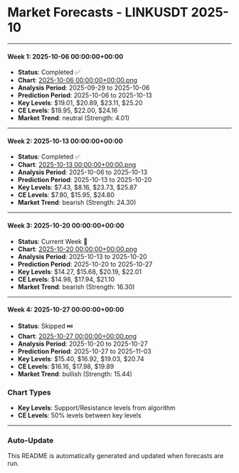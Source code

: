 # Market Forecasts - LINKUSDT 2025-10

---

#### Week 1: 2025-10-06 00:00:00+00:00
- **Status**: Completed ✅
- **Chart**: <a href="./2025-10-06 00:00:00+00:00.png">2025-10-06 00:00:00+00:00.png</a>
- **Analysis Period**: 2025-09-29 to 2025-10-06
- **Prediction Period**: 2025-10-06 to 2025-10-13
- **Key Levels**: $19.01, $20.89, $23.11, $25.20
- **CE Levels**: $19.95, $22.00, $24.16
- **Market Trend**: neutral (Strength: 4.01)

---

#### Week 2: 2025-10-13 00:00:00+00:00
- **Status**: Completed ✅
- **Chart**: <a href="./2025-10-13 00:00:00+00:00.png">2025-10-13 00:00:00+00:00.png</a>
- **Analysis Period**: 2025-10-06 to 2025-10-13
- **Prediction Period**: 2025-10-13 to 2025-10-20
- **Key Levels**: $7.43, $8.16, $23.73, $25.87
- **CE Levels**: $7.80, $15.95, $24.80
- **Market Trend**: bearish (Strength: 24.30)

---

#### Week 3: 2025-10-20 00:00:00+00:00
- **Status**: Current Week 🔄
- **Chart**: <a href="./2025-10-20 00:00:00+00:00.png">2025-10-20 00:00:00+00:00.png</a>
- **Analysis Period**: 2025-10-13 to 2025-10-20
- **Prediction Period**: 2025-10-20 to 2025-10-27
- **Key Levels**: $14.27, $15.68, $20.19, $22.01
- **CE Levels**: $14.98, $17.94, $21.10
- **Market Trend**: bearish (Strength: 16.30)

---

#### Week 4: 2025-10-27 00:00:00+00:00
- **Status**: Skipped ⏭️
- **Chart**: <a href="./2025-10-27 00:00:00+00:00.png">2025-10-27 00:00:00+00:00.png</a>
- **Analysis Period**: 2025-10-20 to 2025-10-27
- **Prediction Period**: 2025-10-27 to 2025-11-03
- **Key Levels**: $15.40, $16.92, $19.03, $20.74
- **CE Levels**: $16.16, $17.98, $19.89
- **Market Trend**: bullish (Strength: 15.44)

### Chart Types

- **Key Levels**: Support/Resistance levels from algorithm
- **CE Levels**: 50% levels between key levels

---

### Auto-Update

This README is automatically generated and updated when forecasts are run.
